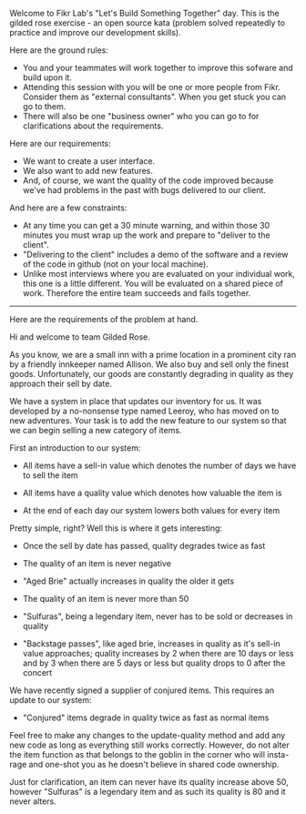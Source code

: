 Welcome to Fikr Lab's "Let's Build Something Together" day.  This is the gilded rose exercise - an open source kata (problem solved repeatedly to practice and improve our development skills).  

Here are the ground rules:

  - You and your teammates will work together to improve this sofware and build upon it.
  - Attending this session with you will be one or more people from Fikr.  Consider them as "external consultants".  When you get stuck you can go to them.  
  - There will also be one "business owner" who you can go to for clarifications about the requirements.  


Here are our requirements:

  - We want to create a user interface.
  - We also want to add new features.
  - And, of course, we want the quality of the code improved because we've had problems in the past with bugs delivered to our client.
  
  
And here are a few constraints:

  - At any time you can get a 30 minute warning, and within those 30 minutes you must wrap up the work and prepare to "deliver to the client". 
  - "Delivering to the client" includes a demo of the software and a review of the code in github (not on your local machine).
  - Unlike most interviews where you are evaluated on your individual work, this one is a little different.  You will be evaluated on a shared piece of work.  Therefore the entire team succeeds and fails together.
  
---------
Here are the requirements of the problem at hand.



Hi and welcome to team Gilded Rose.

As you know, we are a small inn with a prime location in a prominent city ran
by a friendly innkeeper named Allison.  We also buy and sell only the finest
goods. Unfortunately, our goods are constantly degrading in quality as they
approach their sell by date.

We have a system in place that updates our inventory for us. It was developed
by a no-nonsense type named Leeroy, who has moved on to new adventures. Your
task is to add the new feature to our system so that we can begin selling a
new category of items.

First an introduction to our system:

  - All items have a sell-in value which denotes the number of days we have to
    sell the item

  - All items have a quality value which denotes how valuable the item is

  - At the end of each day our system lowers both values for every item

Pretty simple, right? Well this is where it gets interesting:

  - Once the sell by date has passed, quality degrades twice as fast

  - The quality of an item is never negative

  - "Aged Brie" actually increases in quality the older it gets

  - The quality of an item is never more than 50

  - "Sulfuras", being a legendary item, never has to be sold or decreases in
    quality

  - "Backstage passes", like aged brie, increases in quality as it's sell-in
    value approaches; quality increases by 2 when there are 10 days or less
    and by 3 when there are 5 days or less but quality drops to 0 after the
    concert

We have recently signed a supplier of conjured items. This requires an update
to our system:

  - "Conjured" items degrade in quality twice as fast as normal items

Feel free to make any changes to the update-quality method and add any new code
as long as everything still works correctly. However, do not alter the item
function as that belongs to the goblin in the corner who will insta-rage and
one-shot you as he doesn't believe in shared code ownership.


Just for clarification, an item can never have its quality increase above 50,
however "Sulfuras" is a legendary item and as such its quality is 80 and it
never alters.